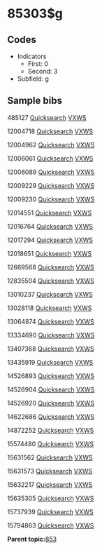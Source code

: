 # 85303$g

## Codes

-   Indicators
    -   First: 0
    -   Second: 3
-   Subfield: g

## Sample bibs

485127 [Quicksearch](https://search.library.yale.edu/catalog/485127) [VXWS](http://prodorbis.library.yale.edu:7014/vxws/GetHoldingsService?bibId=485127)

12004718 [Quicksearch](https://search.library.yale.edu/catalog/12004718) [VXWS](http://prodorbis.library.yale.edu:7014/vxws/GetHoldingsService?bibId=12004718)

12004962 [Quicksearch](https://search.library.yale.edu/catalog/12004962) [VXWS](http://prodorbis.library.yale.edu:7014/vxws/GetHoldingsService?bibId=12004962)

12006061 [Quicksearch](https://search.library.yale.edu/catalog/12006061) [VXWS](http://prodorbis.library.yale.edu:7014/vxws/GetHoldingsService?bibId=12006061)

12006089 [Quicksearch](https://search.library.yale.edu/catalog/12006089) [VXWS](http://prodorbis.library.yale.edu:7014/vxws/GetHoldingsService?bibId=12006089)

12009229 [Quicksearch](https://search.library.yale.edu/catalog/12009229) [VXWS](http://prodorbis.library.yale.edu:7014/vxws/GetHoldingsService?bibId=12009229)

12009230 [Quicksearch](https://search.library.yale.edu/catalog/12009230) [VXWS](http://prodorbis.library.yale.edu:7014/vxws/GetHoldingsService?bibId=12009230)

12014551 [Quicksearch](https://search.library.yale.edu/catalog/12014551) [VXWS](http://prodorbis.library.yale.edu:7014/vxws/GetHoldingsService?bibId=12014551)

12016764 [Quicksearch](https://search.library.yale.edu/catalog/12016764) [VXWS](http://prodorbis.library.yale.edu:7014/vxws/GetHoldingsService?bibId=12016764)

12017294 [Quicksearch](https://search.library.yale.edu/catalog/12017294) [VXWS](http://prodorbis.library.yale.edu:7014/vxws/GetHoldingsService?bibId=12017294)

12018651 [Quicksearch](https://search.library.yale.edu/catalog/12018651) [VXWS](http://prodorbis.library.yale.edu:7014/vxws/GetHoldingsService?bibId=12018651)

12669568 [Quicksearch](https://search.library.yale.edu/catalog/12669568) [VXWS](http://prodorbis.library.yale.edu:7014/vxws/GetHoldingsService?bibId=12669568)

12835504 [Quicksearch](https://search.library.yale.edu/catalog/12835504) [VXWS](http://prodorbis.library.yale.edu:7014/vxws/GetHoldingsService?bibId=12835504)

13010237 [Quicksearch](https://search.library.yale.edu/catalog/13010237) [VXWS](http://prodorbis.library.yale.edu:7014/vxws/GetHoldingsService?bibId=13010237)

13028118 [Quicksearch](https://search.library.yale.edu/catalog/13028118) [VXWS](http://prodorbis.library.yale.edu:7014/vxws/GetHoldingsService?bibId=13028118)

13064874 [Quicksearch](https://search.library.yale.edu/catalog/13064874) [VXWS](http://prodorbis.library.yale.edu:7014/vxws/GetHoldingsService?bibId=13064874)

13334690 [Quicksearch](https://search.library.yale.edu/catalog/13334690) [VXWS](http://prodorbis.library.yale.edu:7014/vxws/GetHoldingsService?bibId=13334690)

13407368 [Quicksearch](https://search.library.yale.edu/catalog/13407368) [VXWS](http://prodorbis.library.yale.edu:7014/vxws/GetHoldingsService?bibId=13407368)

13435919 [Quicksearch](https://search.library.yale.edu/catalog/13435919) [VXWS](http://prodorbis.library.yale.edu:7014/vxws/GetHoldingsService?bibId=13435919)

14526893 [Quicksearch](https://search.library.yale.edu/catalog/14526893) [VXWS](http://prodorbis.library.yale.edu:7014/vxws/GetHoldingsService?bibId=14526893)

14526904 [Quicksearch](https://search.library.yale.edu/catalog/14526904) [VXWS](http://prodorbis.library.yale.edu:7014/vxws/GetHoldingsService?bibId=14526904)

14526920 [Quicksearch](https://search.library.yale.edu/catalog/14526920) [VXWS](http://prodorbis.library.yale.edu:7014/vxws/GetHoldingsService?bibId=14526920)

14622686 [Quicksearch](https://search.library.yale.edu/catalog/14622686) [VXWS](http://prodorbis.library.yale.edu:7014/vxws/GetHoldingsService?bibId=14622686)

14872252 [Quicksearch](https://search.library.yale.edu/catalog/14872252) [VXWS](http://prodorbis.library.yale.edu:7014/vxws/GetHoldingsService?bibId=14872252)

15574480 [Quicksearch](https://search.library.yale.edu/catalog/15574480) [VXWS](http://prodorbis.library.yale.edu:7014/vxws/GetHoldingsService?bibId=15574480)

15631562 [Quicksearch](https://search.library.yale.edu/catalog/15631562) [VXWS](http://prodorbis.library.yale.edu:7014/vxws/GetHoldingsService?bibId=15631562)

15631573 [Quicksearch](https://search.library.yale.edu/catalog/15631573) [VXWS](http://prodorbis.library.yale.edu:7014/vxws/GetHoldingsService?bibId=15631573)

15632217 [Quicksearch](https://search.library.yale.edu/catalog/15632217) [VXWS](http://prodorbis.library.yale.edu:7014/vxws/GetHoldingsService?bibId=15632217)

15635305 [Quicksearch](https://search.library.yale.edu/catalog/15635305) [VXWS](http://prodorbis.library.yale.edu:7014/vxws/GetHoldingsService?bibId=15635305)

15737939 [Quicksearch](https://search.library.yale.edu/catalog/15737939) [VXWS](http://prodorbis.library.yale.edu:7014/vxws/GetHoldingsService?bibId=15737939)

15794863 [Quicksearch](https://search.library.yale.edu/catalog/15794863) [VXWS](http://prodorbis.library.yale.edu:7014/vxws/GetHoldingsService?bibId=15794863)

**Parent topic:**[853](../../tags/853/853.md)

